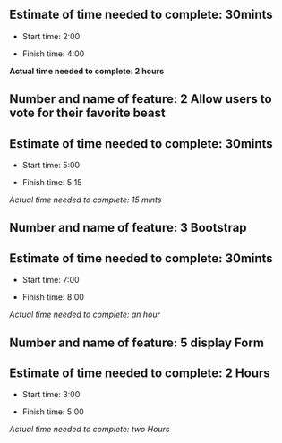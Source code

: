 ## Estimate of time needed to complete: 30mints

* Start time: 2:00

* Finish time: 4:00

**Actual time needed to complete: 2 hours**


## Number and name of feature: 2 Allow users to vote for their favorite beast

## Estimate of time needed to complete: 30mints

* Start time: 5:00

* Finish time: 5:15

*Actual time needed to complete: 15 mints*



## Number and name of feature: 3 Bootstrap

## Estimate of time needed to complete: 30mints

* Start time: 7:00

* Finish time: 8:00

*Actual time needed to complete: an hour*  

## Number and name of feature: 5 display Form

## Estimate of time needed to complete: 2 Hours

* Start time: 3:00

* Finish time: 5:00

*Actual time needed to complete: two Hours*


